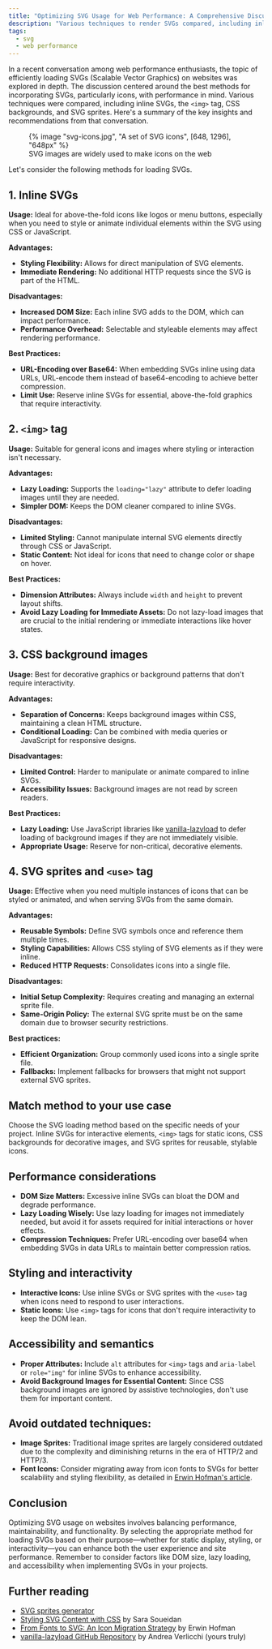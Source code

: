 ```yaml
---
title: "Optimizing SVG Usage for Web Performance: A Comprehensive Discussion"
description: "Various techniques to render SVGs compared, including inline SVGs, the `<img>` tag, CSS backgrounds, and SVG sprites. Here's a summary of the key insights and recommendations from a design and web performance standpoint."
tags:
  - svg
  - web performance
---
```


In a recent conversation among web performance enthusiasts, the topic of efficiently loading SVGs (Scalable Vector Graphics) on websites was explored in depth. The discussion centered around the best methods for incorporating SVGs, particularly icons, with performance in mind. Various techniques were compared, including inline SVGs, the `<img>` tag, CSS backgrounds, and SVG sprites. Here's a summary of the key insights and recommendations from that conversation.

<figure>
	{% image "svg-icons.jpg", "A set of SVG icons", [648, 1296], "648px" %}
	<figcaption>SVG images are widely used to make icons on the web</figcaption>
</figure>

Let's consider the following methods for loading SVGs.

## 1. Inline SVGs

**Usage:** Ideal for above-the-fold icons like logos or menu buttons, especially when you need to style or animate individual elements within the SVG using CSS or JavaScript.

**Advantages:**

- **Styling Flexibility:** Allows for direct manipulation of SVG elements.
- **Immediate Rendering:** No additional HTTP requests since the SVG is part of the HTML.

**Disadvantages:**

- **Increased DOM Size:** Each inline SVG adds to the DOM, which can impact performance.
- **Performance Overhead:** Selectable and styleable elements may affect rendering performance.

**Best Practices:**

- **URL-Encoding over Base64:** When embedding SVGs inline using data URLs, URL-encode them instead of base64-encoding to achieve better compression.
- **Limit Use:** Reserve inline SVGs for essential, above-the-fold graphics that require interactivity.

## 2. `<img>` tag

**Usage:** Suitable for general icons and images where styling or interaction isn't necessary.

**Advantages:**

- **Lazy Loading:** Supports the `loading="lazy"` attribute to defer loading images until they are needed.
- **Simpler DOM:** Keeps the DOM cleaner compared to inline SVGs.

**Disadvantages:**

- **Limited Styling:** Cannot manipulate internal SVG elements directly through CSS or JavaScript.
- **Static Content:** Not ideal for icons that need to change color or shape on hover.

**Best Practices:**

- **Dimension Attributes:** Always include `width` and `height` to prevent layout shifts.
- **Avoid Lazy Loading for Immediate Assets:** Do not lazy-load images that are crucial to the initial rendering or immediate interactions like hover states.

## 3. CSS background images

**Usage:** Best for decorative graphics or background patterns that don't require interactivity.

**Advantages:**

- **Separation of Concerns:** Keeps background images within CSS, maintaining a clean HTML structure.
- **Conditional Loading:** Can be combined with media queries or JavaScript for responsive designs.

**Disadvantages:**

- **Limited Control:** Harder to manipulate or animate compared to inline SVGs.
- **Accessibility Issues:** Background images are not read by screen readers.

**Best Practices:**

- **Lazy Loading:** Use JavaScript libraries like [vanilla-lazyload](https://github.com/verlok/vanilla-lazyload) to defer loading of background images if they are not immediately visible.
- **Appropriate Usage:** Reserve for non-critical, decorative elements.

## 4. SVG sprites and `<use>` tag

**Usage:** Effective when you need multiple instances of icons that can be styled or animated, and when serving SVGs from the same domain.

**Advantages:**

- **Reusable Symbols:** Define SVG symbols once and reference them multiple times.
- **Styling Capabilities:** Allows CSS styling of SVG elements as if they were inline.
- **Reduced HTTP Requests:** Consolidates icons into a single file.

**Disadvantages:**

- **Initial Setup Complexity:** Requires creating and managing an external sprite file.
- **Same-Origin Policy:** The external SVG sprite must be on the same domain due to browser security restrictions.

**Best practices:**

- **Efficient Organization:** Group commonly used icons into a single sprite file.
- **Fallbacks:** Implement fallbacks for browsers that might not support external SVG sprites.

## Match method to your use case

Choose the SVG loading method based on the specific needs of your project. Inline SVGs for interactive elements, `<img>` tags for static icons, CSS backgrounds for decorative images, and SVG sprites for reusable, stylable icons.

## Performance considerations

- **DOM Size Matters:** Excessive inline SVGs can bloat the DOM and degrade performance.
- **Lazy Loading Wisely:** Use lazy loading for images not immediately needed, but avoid it for assets required for initial interactions or hover effects.
- **Compression Techniques:** Prefer URL-encoding over base64 when embedding SVGs in data URLs to maintain better compression ratios.

## Styling and interactivity

- **Interactive Icons:** Use inline SVGs or SVG sprites with the `<use>` tag when icons need to respond to user interactions.
- **Static Icons:** Use `<img>` tags for icons that don't require interactivity to keep the DOM lean.

## Accessibility and semantics

- **Proper Attributes:** Include `alt` attributes for `<img>` tags and `aria-label` or `role="img"` for inline SVGs to enhance accessibility.
- **Avoid Background Images for Essential Content:** Since CSS background images are ignored by assistive technologies, don't use them for important content.

## Avoid outdated techniques:

- **Image Sprites:** Traditional image sprites are largely considered outdated due to the complexity and diminishing returns in the era of HTTP/2 and HTTP/3.
- **Font Icons:** Consider migrating away from icon fonts to SVGs for better scalability and styling flexibility, as detailed in [Erwin Hofman's article](https://calendar.perfplanet.com/2021/from-fonts-to-svg-an-icon-migration-strategy/).

## Conclusion

Optimizing SVG usage on websites involves balancing performance, maintainability, and functionality. By selecting the appropriate method for loading SVGs based on their purpose—whether for static display, styling, or interactivity—you can enhance both the user experience and site performance. Remember to consider factors like DOM size, lazy loading, and accessibility when implementing SVGs in your projects.

## Further reading

- [SVG sprites generator](https://svgsprit.es/)
- [Styling SVG <use> Content with CSS](https://tympanus.net/codrops/2015/07/16/styling-svg-use-content-css/) by Sara Soueidan
- [From Fonts to SVG: An Icon Migration Strategy](https://calendar.perfplanet.com/2021/from-fonts-to-svg-an-icon-migration-strategy/) by Erwin Hofman
- [vanilla-lazyload GitHub Repository](https://github.com/verlok/vanilla-lazyload) by Andrea Verlicchi (yours truly)